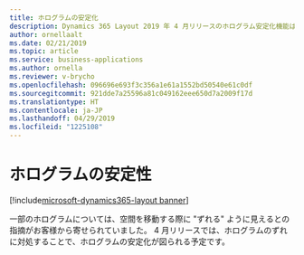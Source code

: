 ```yaml
---
title: ホログラムの安定化
description: Dynamics 365 Layout 2019 年 4 月リリースのホログラム安定化機能は、ホログラムが空間を移動する際にホログラムが "ずれる" のを防ぐ機能です。
author: ornellaalt
ms.date: 02/21/2019
ms.topic: article
ms.service: business-applications
ms.author: ornella
ms.reviewer: v-brycho
ms.openlocfilehash: 096696e693f3c356a1e61a1552bd50540e61c0df
ms.sourcegitcommit: 921dde7a25596a81c049162eee650d7a2009f17d
ms.translationtype: HT
ms.contentlocale: ja-JP
ms.lasthandoff: 04/29/2019
ms.locfileid: "1225108"
---
```

#  <a name="hologram-stability"></a>ホログラムの安定性
[!include[microsoft-dynamics365-layout banner](../../includes/microsoft-dynamics365-layout.md)]


一部のホログラムについては、空間を移動する際に "ずれる" ように見えるとの指摘がお客様から寄せられていました。 4 月リリースでは、ホログラムのずれに対処することで、ホログラムの安定化が図られる予定です。
